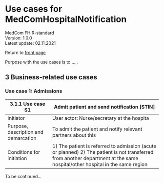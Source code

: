 # Use cases for MedComHospitalNotification
MedCom FHIR-standard    
Version: 1.0.0  
Latest update: 02.11.2021  

Return to [front page](/index.md)

Purpose with the use cases is to .....


## 3 Business-related use cases 
### Use case 1: Admissions 

| 3.1.1 Use case S1  | Admit patient and send notification [STIN] |
| ------ | ------ |
| Initiator | User actor: Nurse/secretary at the hospita |
| Purpose, description and demarcation | To admit the patient and notify relevant partners about this |
|Conditions for initiation| 1) The patient is referred to admission (acute or planned) 2) The patient is not transferred from another department at the same hospital/other hospital in the same region|

To be continued...